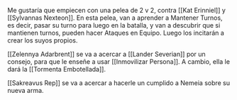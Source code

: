 
Me gustaría que empiecen con una pelea de 2 v 2, contra [[Kat Erinniel]] y [[Sylvannas Nexteon]]. En esta pelea, van a aprender a Mantener Turnos, es decir, pasar su turno para luego en la batalla, y van a descubrir que si mantienen turnos, pueden hacer Ataques en Equipo. Luego los incitarán a crear los suyos propios.

[[Zelennya Adarbrent]] se va a acercar a [[Lander Severian]] por un consejo, para que le enseñe a usar [[Inmovilizar Persona]]. A cambio, ella le dará la [[Tormenta Embotellada]]. 

[[Sakreavus Rep]] se va a acercar a hacerle un cumplido a Nemeia sobre su nueva arma.